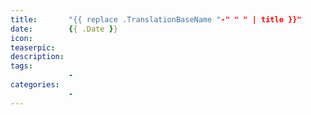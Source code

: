 ```yaml
---
title:       "{{ replace .TranslationBaseName "-" " " | title }}"
date:        {{ .Date }}
icon:
teaserpic:
description:
tags:
             -
categories:
             -
---
```




<!--more-->
